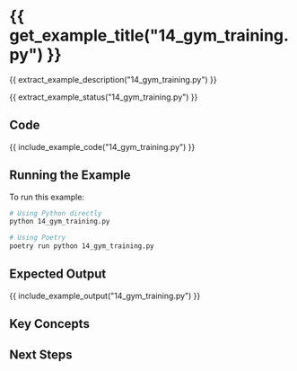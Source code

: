 # {{ get_example_title("14_gym_training.py") }}

{{ extract_example_description("14_gym_training.py") }}

{{ extract_example_status("14_gym_training.py") }}

## Code

{{ include_example_code("14_gym_training.py") }}

## Running the Example

To run this example:

```bash
# Using Python directly
python 14_gym_training.py

# Using Poetry
poetry run python 14_gym_training.py
```

## Expected Output

{{ include_example_output("14_gym_training.py") }}

## Key Concepts

<!-- This section should be manually filled in with key concepts demonstrated by the example -->

## Next Steps

<!-- This section should be manually filled in with links to related examples or documentation --> 